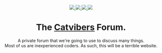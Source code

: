 <div align="center">
  <a href="https://www.codacy.com/gh/Catvibers/catvibers.github.io/dashboard">
    <img src="https://img.shields.io/codacy/grade/ad930723ca29499abba79caebf3abad4?logo=codacy&style=for-the-badge">
  </a>
  <a href="https://app.netlify.com/sites/catvibers/deploys"> 
    <img src="https://img.shields.io/netlify/be4fe129-6cb6-4e35-8463-b7244bdc8ba7?logo=netlify&style=for-the-badge">
  </a>
  <a href="https://github.com/Catvibers/catvibers.github.io/deployments">
    <img src="https://img.shields.io/github/deployments/catvibers/catvibers.github.io/github-pages?logo=github&style=for-the-badge">
  </a>
  <a href="https://github.com/Catvibers/catvibers.github.io/blob/main/LICENSE">
    <img src="https://img.shields.io/github/license/catvibers/catvibers.github.io?color=success&logo=creative%20commons&style=for-the-badge">
  </a><br>
  <h1>The <a href="https://catvibers.github.io/">Catvibers</a> Forum.</h1>
  <p>A private forum that we're going to use to discuss many things.<br>Most of us are inexperienced coders. As such, this will be a terrible website.</p>
</div>
